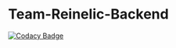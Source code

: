 # Team-Reinelic-Backend

[![Codacy Badge](https://api.codacy.com/project/badge/Grade/d73619e8d42c44fbaa5fb4e377c0768e)](https://app.codacy.com/gh/BuildForSDGCohort2/Team-Reinelic-Backend?utm_source=github.com&utm_medium=referral&utm_content=BuildForSDGCohort2/Team-Reinelic-Backend&utm_campaign=Badge_Grade_Settings)